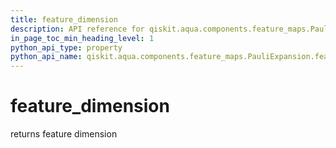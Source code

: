```yaml
---
title: feature_dimension
description: API reference for qiskit.aqua.components.feature_maps.PauliExpansion.feature_dimension
in_page_toc_min_heading_level: 1
python_api_type: property
python_api_name: qiskit.aqua.components.feature_maps.PauliExpansion.feature_dimension
---
```


# feature\_dimension

returns feature dimension

